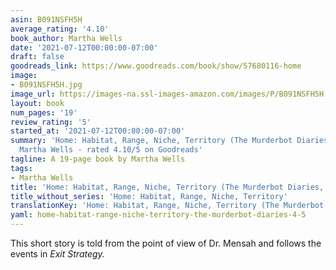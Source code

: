 ```yaml
---
asin: B091NSFH5H
average_rating: '4.10'
book_author: Martha Wells
date: '2021-07-12T00:00:00-07:00'
draft: false
goodreads_link: https://www.goodreads.com/book/show/57680116-home
image:
- B091NSFH5H.jpg
image_url: https://images-na.ssl-images-amazon.com/images/P/B091NSFH5H.01._SCLZZZZZZZ.jpg
layout: book
num_pages: '19'
review_rating: '5'
started_at: '2021-07-12T00:00:00-07:00'
summary: 'Home: Habitat, Range, Niche, Territory (The Murderbot Diaries, #4.5) by
  Martha Wells - rated 4.10/5 on Goodreads'
tagline: A 19-page book by Martha Wells
tags:
- Martha Wells
title: 'Home: Habitat, Range, Niche, Territory (The Murderbot Diaries, #4.5)'
title_without_series: 'Home: Habitat, Range, Niche, Territory'
translationKey: 'Home: Habitat, Range, Niche, Territory (The Murderbot Diaries, #4.5)'
yaml: home-habitat-range-niche-territory-the-murderbot-diaries-4-5
---
```


This short story is told from the point of view of Dr. Mensah and follows the events in <i>Exit Strategy.</i>